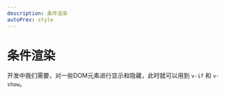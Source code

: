 ```yaml
---
description: 条件渲染
autoPrev: style
---
```


# 条件渲染

开发中我们需要，对一些DOM元素进行显示和隐藏，此时就可以用到 `v-if` 和 `v-show`。





